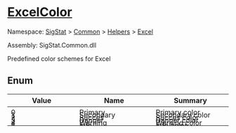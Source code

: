 # [ExcelColor](./ExcelColor.md)
Namespace: [SigStat]() > [Common](./../../README.md) > [Helpers](./../README.md) > [Excel](./README.md)

Assembly: SigStat.Common.dll


Predefined color schemes for Excel

##	Enum

| Value | Name | Summary | 
| --- | --- | --- | 
| 0<div style="margin: -28px 0px 0px 0px;"><img width=200/>  | Primary<div style="margin: -28px 0px 0px 0px;"><img width=200/>  | Primary color<div style="margin: -28px 0px 0px 0px;"><img width=200/>  | <br>
| 1<div style="margin: -28px 0px 0px 0px;"><img width=200/>  | Secondary<div style="margin: -28px 0px 0px 0px;"><img width=200/>  | Secondary color<div style="margin: -28px 0px 0px 0px;"><img width=200/>  | <br>
| 2<div style="margin: -28px 0px 0px 0px;"><img width=200/>  | Succes<div style="margin: -28px 0px 0px 0px;"><img width=200/>  | Succes color<div style="margin: -28px 0px 0px 0px;"><img width=200/>  | <br>
| 3<div style="margin: -28px 0px 0px 0px;"><img width=200/>  | Danger<div style="margin: -28px 0px 0px 0px;"><img width=200/>  | Danger color<div style="margin: -28px 0px 0px 0px;"><img width=200/>  | <br>
| 4<div style="margin: -28px 0px 0px 0px;"><img width=200/>  | Warning<div style="margin: -28px 0px 0px 0px;"><img width=200/>  | Warning color<div style="margin: -28px 0px 0px 0px;"><img width=200/>  | <br>
| 5<div style="margin: -28px 0px 0px 0px;"><img width=200/>  | Info<div style="margin: -28px 0px 0px 0px;"><img width=200/>  | Info color<div style="margin: -28px 0px 0px 0px;"><img width=200/>  | <br>
| 6<div style="margin: -28px 0px 0px 0px;"><img width=200/>  | Transparent<div style="margin: -28px 0px 0px 0px;"><img width=200/>  | Transparent color<div style="margin: -28px 0px 0px 0px;"><img width=200/>  | <br>


